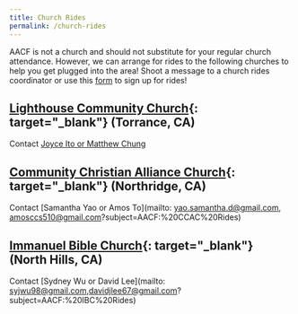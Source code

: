 ```yaml
---
title: Church Rides
permalink: /church-rides
---
```


AACF is not a church and should not substitute for your regular church attendance. However, we can arrange for rides to the following churches to help you get plugged into the area! Shoot a message to a church rides coordinator or use this [form](https://tinyurl.com/aacf2019rides) to sign up for rides!

## [Lighthouse Community Church](https://lighthousesouthbay.org/){: target="_blank"} (Torrance, CA)
Contact [Joyce Ito or Matthew Chung](mailto:joyceito2000@gmail.com,ma.ch3379@gmail.com?subject=AACF:%20Lighthouse%20Rides)

## [Community Christian Alliance Church](http://www.ccalliance.com/){: target="_blank"} (Northridge, CA)
Contact [Samantha Yao or Amos To](mailto: yao.samantha.d@gmail.com, amosccs510@gmail.com?subject=AACF:%20CCAC%20Rides)

## [Immanuel Bible Church](https://ibcbible.org/){: target="_blank"} (North Hills, CA)
Contact [Sydney Wu or David Lee](mailto: syjwu98@gmail.com,davidjlee67@gmail.com?subject=AACF:%20IBC%20Rides)
